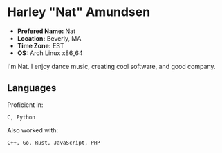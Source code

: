 # Harley "Nat" Amundsen

* **Prefered Name:** Nat
* **Location:** Beverly, MA
* **Time Zone:** EST
* **OS:** Arch Linux x86_64

I'm Nat. I enjoy dance music, creating cool software, and good company.

## Languages

Proficient in:
```
C, Python
```

Also worked with:
```
C++, Go, Rust, JavaScript, PHP
```
